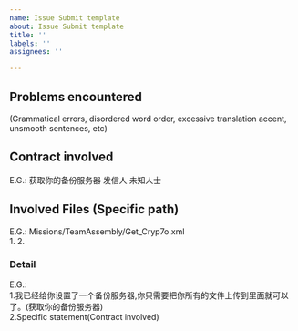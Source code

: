 ```yaml
---
name: Issue Submit template
about: Issue Submit template
title: ''
labels: ''
assignees: ''

---
```


## Problems encountered  

(Grammatical errors, disordered word order, excessive translation accent, unsmooth sentences, etc)  


## Contract involved  

E.G.: 获取你的备份服务器 发信人 未知人士  


## Involved Files (Specific path)  

E.G.: Missions/TeamAssembly/Get_Cryp7o.xml  
1. 
2. 

### Detail  

E.G.:  
1.我已经给你设置了一个备份服务器,你只需要把你所有的文件上传到里面就可以了。(获取你的备份服务器)  
2.Specific statement(Contract involved)  
